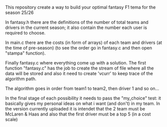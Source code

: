This repository create a way to build your optimal fantasy F1 tema for the season 25/26

In fantasy.h there are the definitions of the number of total teams and drivers in the current season; it also contain the number each user is required to choose.

In main.c there are the costs (in form of arrays) of each team and drivers (at the time of pre-season) (to see the order go in fantasy.c and then open "stampa" function).

Finally fantasy.c where everything come up with a solution. The first function "fantasy.c" has the job to create the stream of file where all the data will be stored and also it need to 
create 'vcurr' to keep trace of the algorithm path.

The algorithm goes in order from team1 to team2, then driver 1 and so on...

In the final stage of each possibility it needs to pass the "my_choice" test: it basically gives my personal ideas on what i want (and don't) in my team. 
In the version currently uploaded it is intendet that the 2 team must be McLaren & Haas and also that the first driver must be a top 5 (in a cost scale)

